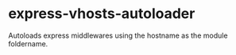 # express-vhosts-autoloader
Autoloads express middlewares using the hostname as the module foldername.
